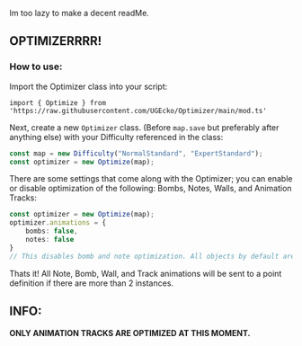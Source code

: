 Im too lazy to make a decent readMe.


## OPTIMIZERRRR!


### How to use: 

Import the Optimizer class into your script:

``
import { Optimize } from 'https://raw.githubusercontent.com/UGEcko/Optimizer/main/mod.ts'
``


Next, create a new `Optimizer` class. (Before `map.save` but preferably after anything else) with your Difficulty referenced in the class:

```ts
const map = new Difficulty("NormalStandard", "ExpertStandard");
const optimizer = new Optimize(map);
```


There are some settings that come along with the Optimizer; you can enable or disable optimization of the following: Bombs, Notes, Walls, and Animation Tracks:

```ts
const optimizer = new Optimize(map);
optimizer.animations = {
    bombs: false,
    notes: false
}
// This disables bomb and note optimization. All objects by default are optimized.
```


Thats it! All Note, Bomb, Wall, and Track animations will be sent to a point definition if there are more than 2 instances.



## INFO:

**ONLY ANIMATION TRACKS ARE OPTIMIZED AT THIS MOMENT.**
